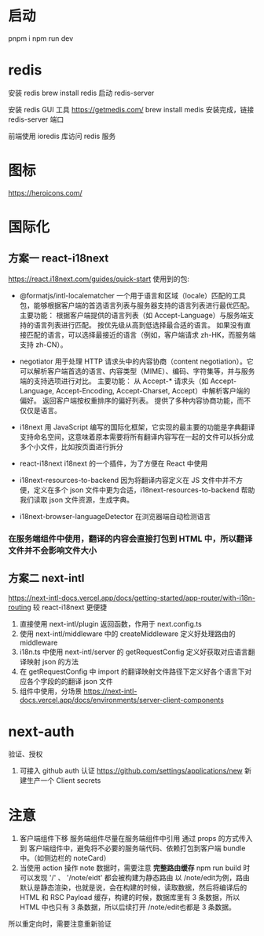 # 启动
pnpm i 
npm run dev

# redis
安装 redis
brew install redis
启动 redis-server

安装 redis GUI 工具
https://getmedis.com/
brew install medis
安装完成，链接 redis-server 端口

前端使用 ioredis 库访问 redis 服务

# 图标
https://heroicons.com/

# 国际化
## 方案一 react-i18next
https://react.i18next.com/guides/quick-start
使用到的包:
- @formatjs/intl-localematcher
一个用于语言和区域（locale）匹配的工具包，能够根据客户端的首选语言列表与服务器支持的语言列表进行最优匹配。
主要功能：
    根据客户端提供的语言列表（如 Accept-Language）与服务端支持的语言列表进行匹配。
    按优先级从高到低选择最合适的语言。
    如果没有直接匹配的语言，可以选择最接近的语言（例如，客户端请求 zh-HK，而服务端支持 zh-CN）。

- negotiator
用于处理 HTTP 请求头中的内容协商（content negotiation）。它可以解析客户端首选的语言、内容类型（MIME）、编码、字符集等，并与服务端的支持选项进行对比。
主要功能：
    从 Accept-* 请求头（如 Accept-Language, Accept-Encoding, Accept-Charset, Accept）中解析客户端的偏好。
    返回客户端按权重排序的偏好列表。
    提供了多种内容协商功能，而不仅仅是语言。

- i18next
用 JavaScript 编写的国际化框架，它实现的最主要的功能是字典翻译
支持命名空间，这意味着原本需要将所有翻译内容写在一起的文件可以拆分成多个小文件，比如按页面进行拆分

- react-i18next
i18next 的一个插件，为了方便在 React 中使用

- i18next-resources-to-backend
因为将翻译内容定义在 JS 文件中并不方便，定义在多个 json 文件中更为合适，i18next-resources-to-backend 帮助我们读取 json 文件资源，生成字典。

- i18next-browser-languageDetector
在浏览器端自动检测语言

### 在服务端组件中使用，翻译的内容会直接打包到 HTML 中，所以翻译文件并不会影响文件大小

## 方案二 next-intl
https://next-intl-docs.vercel.app/docs/getting-started/app-router/with-i18n-routing
较 react-i18next 更便捷
1. 直接使用 next-intl/plugin 返回函数，作用于 next.config.ts
2. 使用 next-intl/middleware 中的 createMiddleware 定义好处理路由的 middleware
3. i18n.ts 中使用 next-intl/server 的 getRequestConfig 定义好获取对应语言翻译映射 json 的方法
4. 在 getRequestConfig 中 import 的翻译映射文件路径下定义好各个语言下对应各个字段的的翻译 json 文件
5. 组件中使用，分场景 https://next-intl-docs.vercel.app/docs/environments/server-client-components

# next-auth
验证、授权
1. 可接入 github auth 认证 https://github.com/settings/applications/new
新建生产一个 Client secrets



# 注意
1. 客户端组件下移
服务端组件尽量在服务端组件中引用 通过 props 的方式传入到 客户端组件中，避免将不必要的服务端代码、依赖打包到客户端 bundle 中。（如侧边栏的 noteCard）
2. 当使用 action 操作 note 数据时，需要注意 **完整路由缓存**
npm run build 时可以发现 '/' 、 '/note/eidt' 都会被构建为静态路由
以 /note/edit为例，路由默认是静态渲染，也就是说，会在构建的时候，读取数据，然后将编译后的 HTML 和 RSC Payload 缓存，构建的时候，数据库里有 3 条数据，所以 HTML 中也只有 3 条数据，所以后续打开 /note/edit也都是 3 条数据。

所以重定向时，需要注意重新验证


